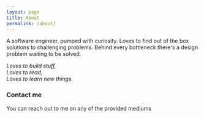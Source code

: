 ```yaml
---
layout: page
title: About
permalink: /about/
---
```


A software engineer, pumped with curiosity. Loves to find out of the box solutions to challenging problems. Behind every bottleneck there's a design problem waiting to be solved.

_Loves to build stuff,_  
_Loves to read,_  
_Loves to learn new things._

### Contact me

You can reach out to me on any of the provided mediums
